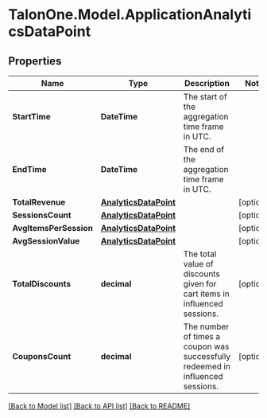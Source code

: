 # TalonOne.Model.ApplicationAnalyticsDataPoint
## Properties

Name | Type | Description | Notes
------------ | ------------- | ------------- | -------------
**StartTime** | **DateTime** | The start of the aggregation time frame in UTC. | 
**EndTime** | **DateTime** | The end of the aggregation time frame in UTC. | 
**TotalRevenue** | [**AnalyticsDataPoint**](AnalyticsDataPoint.md) |  | [optional] 
**SessionsCount** | [**AnalyticsDataPoint**](AnalyticsDataPoint.md) |  | [optional] 
**AvgItemsPerSession** | [**AnalyticsDataPoint**](AnalyticsDataPoint.md) |  | [optional] 
**AvgSessionValue** | [**AnalyticsDataPoint**](AnalyticsDataPoint.md) |  | [optional] 
**TotalDiscounts** | **decimal** | The total value of discounts given for cart items in influenced sessions. | [optional] 
**CouponsCount** | **decimal** | The number of times a coupon was successfully redeemed in influenced sessions. | [optional] 

[[Back to Model list]](../README.md#documentation-for-models) [[Back to API list]](../README.md#documentation-for-api-endpoints) [[Back to README]](../README.md)

